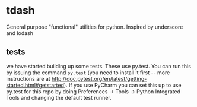# tdash
General purpose "functional" utilities for python. Inspired by underscore and lodash


## tests
we have started building up some tests. These use py.test.
You can run this by issuing the command `py.test` (you need to install it first --
 more instructions are at http://doc.pytest.org/en/latest/getting-started.html#getstarted).
 If you use PyCharm you can set this up to use py.test for this repo by doing 
 Preferences -> Tools -> Python Integrated Tools and changing the default test runner.